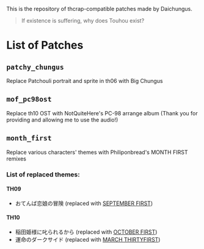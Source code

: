 This is the repository of thcrap-compatible patches made by Daichungus.
> If existence is suffering, why does Touhou exist?
# List of Patches
## `patchy_chungus`
Replace Patchouli portrait and sprite in th06 with Big Chungus
## `mof_pc98ost`
Replace th10 OST with NotQuiteHere's PC-98 arrange album (Thank you for providing and allowing me to use the audio!)
## `month_first`
Replace various characters' themes with Philiponbread's MONTH FIRST remixes
### List of replaced themes:
#### TH09
- おてんば恋娘の冒険 (replaced with [SEPTEMBER FIRST](https://www.youtube.com/watch?v=DUogXC_Ec40))
#### TH10
- 稲田姫様に叱られるから (replaced with [OCTOBER FIRST](https://www.youtube.com/watch?v=J8f7oKeMstQ))
- 運命のダークサイド (replaced with [MARCH THIRTYFIRST](https://www.youtube.com/watch?v=nLck4R3BcyM))

